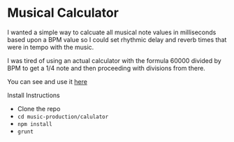 # Musical Calculator

I wanted a simple way to calcuate all musical note values in milliseconds based upon a BPM value so I could set rhythmic delay and reverb times that were in tempo with the music.

I was tired of using an actual calculator with the formula 60000 divided by BPM to get a 1/4 note and then proceeding with divisions from there.

You can see and use it [here](http://heissmusik.com/music-production-calculator/)

Install Instructions
- Clone the repo
- ```cd music-production/calulator```
- ```npm install```
- ```grunt```

